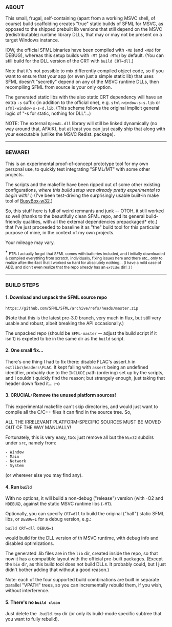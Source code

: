 ﻿### ABOUT

This small, frugal, self-containing (apart from a working MSVC shell, of
course) build scaffolding creates "true" static builds of SFML for MSVC,
as opposed to the shipped prebuilt lib versions that still depend on the
MSVC (redistributable) runtime library DLLs, that may or may not be present
on a target Windows instance.

IOW, the official SFML binaries have been compiled with `-MD` (and `-MDd`
for DEBUG), whereas this setup builds with `-MT` (and `-MTd`) by default.
(You can still build for the DLL version of the CRT with `build CRT=dll`.)

Note that it's not possible to mix differently compiled object code, so
if you want to ensure that your app (or even just a simple static lib) that
uses SFML doesn't "secretly" depend on any of the MSVC runtime DLLs, then
recompiling SFML from source is your only option.

The generated static libs with the also static CRT dependency will have
an extra `-s` suffix (in addition to the official one), e.g.
`sfml-window-s-s.lib` or `sfml-window-s-s-d.lib`. (This scheme follows the
original implicit general logic of "-s for static, nothing for DLL"...)

NOTE: The external `OpenAL.dll` library will still be linked dynamically
(no way around that, AFAIK), but at least you can just easily ship that
along with your executable (unlike the MSVC Redist. package).

------------------------------------------------------------------------------

### BEWARE!

This is an experimental proof-of-concept prototype tool for my own personal
use, to quickly test integrating "SFML/MT" with some other projects.

The scripts and the makefile have been ripped out of some other existing
configurations, _where this build setup was already pretty experimental to 
begin with!_ :) (I've been test-driving the surprisingly usable built-in make
tool of [BusyBox-w32](https://github.com/rmyorston/busybox-w32/).)

So, this stuff here is full of weird remnants and junk -- OTOH, it still
worked so well (thanks to the beautifully clean SFML repo, and its general
build-friendly qualities, with all the external dependencies prepackaged*
etc.) that I've just proceeded to baseline it as "the" build tool for this
particular purpose of mine, in the context of my own projects.

Your mileage may vary.

\* <sub>FTR: I actually forgot that SFML comes with batteries included, and I
   initially downloaded & compiled everything from scratch, individually,
   fixing issues here and there etc., only to realize after-the-fact that
   I worked so hard for absolutely nothing... (I have a mild case of ADD,
   and didn't even realize that the repo already has an `extlibs` dir! :) )</sub>

------------------------------------------------------------------------------

### BUILD STEPS

#### 1. Download and unpack the SFML source repo

	https://github.com/SFML/SFML/archive/refs/heads/master.zip

  (Note that this is the latest pre-3.0 branch, very much in flux, but
  still very usable and robust, albeit breaking the API occasionally.)

  The unpacked repo (should be `SFML-master` -- adjust the build script
  if it isn't) is expeted to be in the same dir as the `build` script.

#### 2. One small fix...

  There's one thing I had to fix there: disable FLAC's assert.h in
  `extlibs\headers\FLAC`. It kept failing with `assert` being an undefined
  identifier, probably due to the `INCLUDE` path (ordering) set up by the
  scripts, and I couldn't quickly find the reason; but strangely enough,
  just taking that header down fixed it... :-o

#### 3. CRUCIAL: Remove the unused platform sources!

  This experimental makefile can't skip directories, and would just want
  to compile all the C/C++ files it can find in the source tree. So,
  
  ALL THE IRRELEVANT PLATFORM-SPECIFIC SOURCES MUST BE MOVED OUT
  OF THE WAY MANUALLY!
  

  Fortunately, this is very easy, too: just remove all but the `Win32` subdirs
  under `src`, namely from:

	- Window
	- Main
	- Network
	- System

  (or wherever else you may find any).

#### 4. Run `build`

  With no options, it will build a non-debug ("release") version (with -O2 and
  `NDEBUG`), against the static MSVC runtime libs (`-MT`).

  Optionally, you can specify `CRT=dll` to build the original ("half") static
  SFML libs, or `DEBUG=1` for a debug version, e.g.:

	build CRT=dll DEBUG=1

  would build for the DLL version of th MSVC runtime, with debug info and
  disabled optimizations.

  The generated .lib files are in the `lib` dir, created inside the repo, so
  that now it has a compatible layout with the official pre-built packages.
  (Except the `bin` dir, as this build tool does not build DLLs. It probably
  could, but I just didn't bother adding that without a good reason.)

  Note: each of the four supported build combinations are built in separate
  parallel "VPATH" trees, so you can incrementally rebuild them, if you wish,
  without interference.

#### 5.  There's no `build clean`

Just delete the `.build.tmp` dir (or only its build-mode specific subtree
that you want to fully rebuild).
